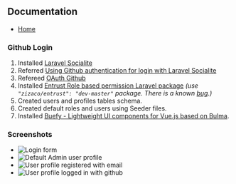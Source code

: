 ## Documentation

- [Home](/devrantia)

### Github Login

1. Installed [Laravel Socialite](https://laravel.com/docs/5.5/socialite)
2. Referred [Using Github authentication for login with Laravel Socialite](https://mattstauffer.com/blog/using-github-authentication-for-login-with-laravel-socialite/)
3. Refereed [OAuth Github](https://auth0.com/docs/connections/social/github)
4. Installed [Entrust Role based permission Laravel package](https://github.com/Zizaco/entrust) _(use `"zizaco/entrust": "dev-master"` package. There is a known [bug](https://github.com/Zizaco/entrust/issues/836).)_
5. Created users and profiles tables schema.
6. Created default roles and users using Seeder files.
7. Installed [Buefy - Lightweight UI components for Vue.js based on Bulma](https://buefy.github.io/#/documentation/start).

### Screenshots

- ![Login form](/devrantia/uploads/ss-login.png "Login form")
- ![Default Admin user profile](/devrantia/uploads/ss-profile-admin.png "Default Admin user profile")
- ![User profile registered with email](/devrantia/uploads/ss-profile-testuser.png "User profile registered with email")
- ![User profile logged in with github](/devrantia/uploads/ss-profile-githubuser.png "User profile logged in with github")